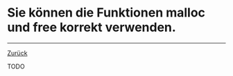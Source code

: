 # Sie können die Funktionen malloc und free korrekt verwenden.
---
[Zurück](datastructures.md)

TODO

